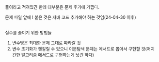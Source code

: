 풀이라고 적혀있긴 한데 대부분은 문제 후기에 가깝다.
<br>

문제 파일 앞에 ! 붙은 것은 자바 코드 추가해야 하는 것임(24-04-30 이후)
<br><br>

실수를 줄이기 위한 방법들
1. 변수명은 최대한 문제 그대로 따라갈 것
2. 변수 초기화가 헷갈릴 수 있으니 이분탐색 문제는 메서드로  뽑아서 구현할 것(어지간한 알고리즘 메서드로 구현하는게 낫긴 하다)
